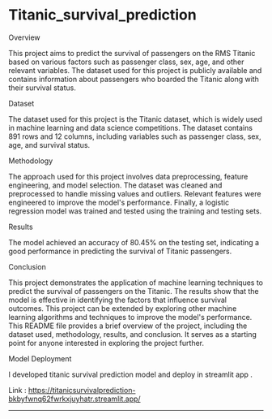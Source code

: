# Titanic_survival_prediction

Overview


This project aims to predict the survival of passengers on the RMS Titanic based on various factors such as passenger class, sex, age, and other relevant variables. The dataset used for this project is publicly available and contains information about passengers who boarded the Titanic along with their survival status.


Dataset


The dataset used for this project is the Titanic dataset, which is widely used in machine learning and data science competitions. The dataset contains 891 rows and 12 columns, including variables such as passenger class, sex, age, and survival status.


Methodology


The approach used for this project involves data preprocessing, feature engineering, and model selection. The dataset was cleaned and preprocessed to handle missing values and outliers. Relevant features were engineered to improve the model's performance. Finally, a logistic regression model was trained and tested using the training and testing sets.


Results


The model achieved an accuracy of 80.45% on the testing set, indicating a good performance in predicting the survival of Titanic passengers.


Conclusion


This project demonstrates the application of machine learning techniques to predict the survival of passengers on the Titanic. The results show that the model is effective in identifying the factors that influence survival outcomes. This project can be extended by exploring other machine learning algorithms and techniques to improve the model's performance. This README file provides a brief overview of the project, including the dataset used, methodology, results, and conclusion. It serves as a starting point for anyone interested in exploring the project further.

Model Deployment 

I developed titanic survival prediction model and deploy in streamlit app . 


Link : https://titanicsurvivalprediction-bkbyfwnq62fwrkxjuyhatr.streamlit.app/




-----------------------------------------------------------------------------------------------
